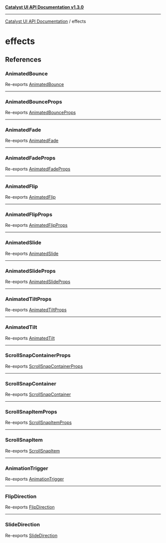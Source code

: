 [**Catalyst UI API Documentation v1.3.0**](../README.md)

---

[Catalyst UI API Documentation](../README.md) / effects

# effects

## References

### AnimatedBounce

Re-exports [AnimatedBounce](AnimatedBounce/AnimatedBounce/variables/AnimatedBounce.md)

---

### AnimatedBounceProps

Re-exports [AnimatedBounceProps](AnimatedBounce/AnimatedBounce/interfaces/AnimatedBounceProps.md)

---

### AnimatedFade

Re-exports [AnimatedFade](AnimatedFade/AnimatedFade/variables/AnimatedFade.md)

---

### AnimatedFadeProps

Re-exports [AnimatedFadeProps](AnimatedFade/AnimatedFade/interfaces/AnimatedFadeProps.md)

---

### AnimatedFlip

Re-exports [AnimatedFlip](AnimatedFlip/AnimatedFlip/variables/AnimatedFlip.md)

---

### AnimatedFlipProps

Re-exports [AnimatedFlipProps](AnimatedFlip/AnimatedFlip/interfaces/AnimatedFlipProps.md)

---

### AnimatedSlide

Re-exports [AnimatedSlide](AnimatedSlide/AnimatedSlide/variables/AnimatedSlide.md)

---

### AnimatedSlideProps

Re-exports [AnimatedSlideProps](AnimatedSlide/AnimatedSlide/interfaces/AnimatedSlideProps.md)

---

### AnimatedTiltProps

Re-exports [AnimatedTiltProps](AnimatedTilt/interfaces/AnimatedTiltProps.md)

---

### AnimatedTilt

Re-exports [AnimatedTilt](AnimatedTilt/variables/AnimatedTilt.md)

---

### ScrollSnapContainerProps

Re-exports [ScrollSnapContainerProps](ScrollSnapContainer/ScrollSnapContainer/interfaces/ScrollSnapContainerProps.md)

---

### ScrollSnapContainer

Re-exports [ScrollSnapContainer](ScrollSnapContainer/ScrollSnapContainer/variables/ScrollSnapContainer.md)

---

### ScrollSnapItemProps

Re-exports [ScrollSnapItemProps](ScrollSnapItem/ScrollSnapItem/interfaces/ScrollSnapItemProps.md)

---

### ScrollSnapItem

Re-exports [ScrollSnapItem](ScrollSnapItem/ScrollSnapItem/variables/ScrollSnapItem.md)

---

### AnimationTrigger

Re-exports [AnimationTrigger](types/type-aliases/AnimationTrigger.md)

---

### FlipDirection

Re-exports [FlipDirection](types/type-aliases/FlipDirection.md)

---

### SlideDirection

Re-exports [SlideDirection](types/type-aliases/SlideDirection.md)
